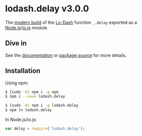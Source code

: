 # lodash.delay v3.0.0

The [modern build](https://github.com/lodash/lodash/wiki/Build-Differences) of the [Lo-Dash](https://lodash.com/) function `_.delay` exported as a [Node.js](http://nodejs.org/)/[io.js](https://iojs.org/) module.

## Dive in

See the [documentation](https://lodash.com/docs#delay) or [package source](https://github.com/lodash/lodash/blob/3.0.0-npm-packages/lodash.delay/index.js) for more details.

## Installation

Using npm:

```bash
$ {sudo -H} npm i -g npm
$ npm i --save lodash.delay

$ {sudo -H} npm i -g lodash.delay
$ npm ln lodash.delay
```

In Node.js/io.js:

```js
var delay = require('lodash.delay');
```
